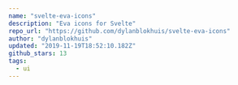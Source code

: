 ```yaml
---
name: "svelte-eva-icons"
description: "Eva icons for Svelte"
repo_url: "https://github.com/dylanblokhuis/svelte-eva-icons"
author: "dylanblokhuis"
updated: "2019-11-19T18:52:10.182Z"
github_stars: 13
tags: 
  - ui
---
```

